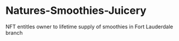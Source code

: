 # Natures-Smoothies-Juicery
NFT entitles owner to lifetime supply of smoothies in Fort Lauderdale branch
